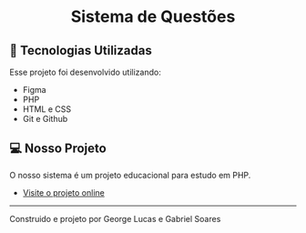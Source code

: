 <h1 align="center"> Sistema de Questões </h1>

## 🚀 Tecnologias Utilizadas

Esse projeto foi desenvolvido utilizando:

- Figma
- PHP
- HTML e CSS
- Git e Github

## 💻 Nosso Projeto

O nosso sistema é um projeto educacional para estudo em PHP.

- [Visite o projeto online](x)

---

Construido e projeto por George Lucas e Gabriel Soares
